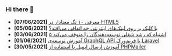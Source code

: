 ### Hi there 👋

<!-- posts -->
* **[07/06/2021]** [معرفی ۱۰ تگ معنادار در HTML5](https://liara.ir/blog/%d9%85%d8%b9%d8%b1%d9%81%db%8c-%db%b1%db%b0-%d8%aa%da%af-%d9%85%d8%b9%d9%86%d8%a7%d8%af%d8%a7%d8%b1-%d8%af%d8%b1-html5/ "معرفی ۱۰ تگ معنادار در HTML5")
* **[05/06/2021]** [با کلیک بر روی لینک‌های اینترنتی چه اتفاقی می‌افتد؟](https://liara.ir/blog/%d8%a8%d8%a7-%da%a9%d9%84%db%8c%da%a9-%d8%a8%d8%b1-%d8%b1%d9%88%db%8c-%d9%84%db%8c%d9%86%da%a9%e2%80%8c%d9%87%d8%a7%db%8c-%d8%a7%db%8c%d9%86%d8%aa%d8%b1%d9%86%d8%aa%db%8c-%da%86%d9%87-%d8%a7%d8%aa/ "با کلیک بر روی لینک‌های اینترنتی چه اتفاقی می‌افتد؟")
* **[03/06/2021]** [۵ اشتباه که رشد شغلی توسعه‌دهندگان را متوقف می‌کند](https://liara.ir/blog/%db%b5-%d8%a7%d8%b4%d8%aa%d8%a8%d8%a7%d9%87-%da%a9%d9%87-%d8%b1%d8%b4%d8%af-%d8%b4%d8%ba%d9%84%db%8c-%d8%aa%d9%88%d8%b3%d8%b9%d9%87%e2%80%8c%d8%af%d9%87%d9%86%d8%af%da%af%d8%a7%d9%86-%d8%b1%d8%a7/ "۵ اشتباه که رشد شغلی توسعه‌دهندگان را متوقف می‌کند")
* **[01/06/2021]** [آموزش توسعه‌ی GraphQL API با فریم‌ورک Laravel](https://liara.ir/blog/%d8%a2%d9%85%d9%88%d8%b2%d8%b4-%d8%aa%d9%88%d8%b3%d8%b9%d9%87%e2%80%8c%db%8c-graphql-api-%d8%a8%d8%a7-%d9%81%d8%b1%db%8c%d9%85%e2%80%8c%d9%88%d8%b1%da%a9-laravel/ "آموزش توسعه‌ی GraphQL API با فریم‌ورک Laravel")
* **[30/05/2021]** [آموزش ارسال ایمیل با استفاده از PHPMailer](https://liara.ir/blog/%d8%a2%d9%85%d9%88%d8%b2%d8%b4-%d8%a7%d8%b1%d8%b3%d8%a7%d9%84-%d8%a7%db%8c%d9%85%db%8c%d9%84-%d8%a8%d8%a7-%d8%a7%d8%b3%d8%aa%d9%81%d8%a7%d8%af%d9%87-%d8%a7%d8%b2-phpmailer/ "آموزش ارسال ایمیل با استفاده از PHPMailer")<!-- /posts -->
